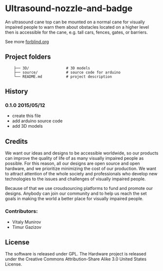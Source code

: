 ﻿# Ultrasound-nozzle-and-badge

An ultrasound cane top can be mounted on a normal cane for visually impaired people to warn them about obstacles located 
on a higher level then is accessible for the cane, e.g. tall cars, fences, gates, or barriers.

See more [forblind.org](http://forblind.org/en/?cat=15)

## Project folders

```
    ├── 3D/                 # 3D models
    ├── source/             # source code for arduino
    └── README.md           # project description
```

## History

### 0.1.0 2015/05/12
 * create this file
 * add arduino source code
 * add 3D models

## Credits

We want our ideas and designs to be accessible worldwide, so our products can improve the quality of life of as many 
visually impaired people as possible. For this reason, all our designs are open source and open hardware, and we 
prioritize minimizing the cost of our production. We want to attract attention of the whole society and professionals 
who develop new technologies to the issues and challenges of visually impaired people.

Because of that we use croudsourcing platforms to fund and promote our designs. Anybody can join our community and to help
us reach the set goals in making the world a better place for visually impaired people.

### Contributors:
 * Vitaly Munirov
 * Timur Gazizov

## License

The software is released under GPL.
The Hardware project is released under the Creative Commons Attribution-Share Alike 3.0 United States License.


